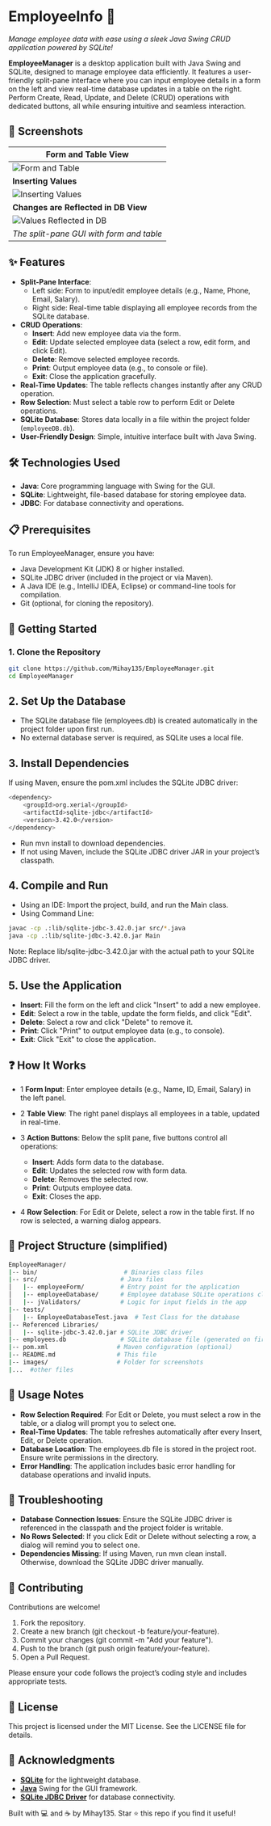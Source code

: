 # EmployeeInfo 🚀

*Manage employee data with ease using a sleek Java Swing CRUD application powered by SQLite!*

**EmployeeManager** is a desktop application built with Java Swing and SQLite, designed to manage employee data efficiently. It features a user-friendly split-pane interface where you can input employee details in a form on the left and view real-time database updates in a table on the right. Perform Create, Read, Update, and Delete (CRUD) operations with dedicated buttons, all while ensuring intuitive and seamless interaction.

## 📸 Screenshots

| **Form and Table View** |
|----------------|
|![Form and Table](images/form_table_view1.png) |
| **Inserting Values** |
| ![Inserting Values](images/form_table_inserting_values.png) | 
| **Changes are Reflected in DB View** |
|![Values Reflected in DB](images/form_table_view2.png) |
| *The split-pane GUI with form and table* | 

## ✨ Features

- **Split-Pane Interface**: 
  - Left side: Form to input/edit employee details (e.g., Name, Phone, Email, Salary).
  - Right side: Real-time table displaying all employee records from the SQLite database.
- **CRUD Operations**:
  - **Insert**: Add new employee data via the form.
  - **Edit**: Update selected employee data (select a row, edit form, and click Edit).
  - **Delete**: Remove selected employee records.
  - **Print**: Output employee data (e.g., to console or file).
  - **Exit**: Close the application gracefully.
- **Real-Time Updates**: The table reflects changes instantly after any CRUD operation.
- **Row Selection**: Must select a table row to perform Edit or Delete operations.
- **SQLite Database**: Stores data locally in a file within the project folder (`employeeDB.db`).
- **User-Friendly Design**: Simple, intuitive interface built with Java Swing.

## 🛠️ Technologies Used

- **Java**: Core programming language with Swing for the GUI.
- **SQLite**: Lightweight, file-based database for storing employee data.
- **JDBC**: For database connectivity and operations.

## 📋 Prerequisites

To run EmployeeManager, ensure you have:
- Java Development Kit (JDK) 8 or higher installed.
- SQLite JDBC driver (included in the project or via Maven).
- A Java IDE (e.g., IntelliJ IDEA, Eclipse) or command-line tools for compilation.
- Git (optional, for cloning the repository).

## 🚀 Getting Started

### 1. Clone the Repository
```bash
git clone https://github.com/Mihay135/EmployeeManager.git
cd EmployeeManager
```

## 2. Set Up the Database
- The SQLite database file (employees.db) is created automatically in the project folder upon first run.
- No external database server is required, as SQLite uses a local file.

## 3. Install Dependencies 
If using Maven, ensure the pom.xml includes the SQLite JDBC driver:
```bash
<dependency>
    <groupId>org.xerial</groupId>
    <artifactId>sqlite-jdbc</artifactId>
    <version>3.42.0</version>
</dependency>
```
- Run mvn install to download dependencies.
- If not using Maven, include the SQLite JDBC driver JAR in your project’s classpath.

## 4. Compile and Run
- Using an IDE: Import the project, build, and run the Main class.
- Using Command Line:
```bash
javac -cp .:lib/sqlite-jdbc-3.42.0.jar src/*.java
java -cp .:lib/sqlite-jdbc-3.42.0.jar Main
```
Note: Replace lib/sqlite-jdbc-3.42.0.jar with the actual path to your SQLite JDBC driver.

## 5. Use the Application
- **Insert**: Fill the form on the left and click "Insert" to add a new employee.
- **Edit**: Select a row in the table, update the form fields, and click "Edit".
- **Delete**: Select a row and click "Delete" to remove it.
- **Print**: Click "Print" to output employee data (e.g., to console).
- **Exit**: Click "Exit" to close the application.

## ❓ How It Works
- 1 **Form Input**: Enter employee details (e.g., Name, ID, Email, Salary) in the left panel.
- 2 **Table View**: The right panel displays all employees in a table, updated in real-time.
- 3 **Action Buttons**: Below the split pane, five buttons control all operations:
  - **Insert**: Adds form data to the database.
  - **Edit**: Updates the selected row with form data.
  - **Delete**: Removes the selected row.
  - **Print**: Outputs employee data.
  - **Exit**: Closes the app.

- 4 **Row Selection**: For Edit or Delete, select a row in the table first. If no row is selected, a warning dialog appears.

## 📂 Project Structure (simplified)
```bash
EmployeeManager/
|-- bin/                        # Binaries class files
|-- src/                       # Java files
│   |-- employeeForm/          # Entry point for the application
│   |-- employeeDatabase/      # Employee database SQLite operations class
│   |-- jValidators/           # Logic for input fields in the app
|-- tests/
│   |-- EmployeeDatabaseTest.java  # Test Class for the database
|-- Referenced Libraries/
│   |-- sqlite-jdbc-3.42.0.jar # SQLite JDBC driver
|-- employees.db               # SQLite database file (generated on first run)
|-- pom.xml                   # Maven configuration (optional)
|-- README.md                 # This file
|-- images/                   # Folder for screenshots
|...  #other files
```

## 🔧 Usage Notes
- **Row Selection Required**: For Edit or Delete, you must select a row in the table, or a dialog will prompt you to select one.
- **Real-Time Updates**: The table refreshes automatically after every Insert, Edit, or Delete operation.
- **Database Location**: The employees.db file is stored in the project root. Ensure write permissions in the directory.
- **Error Handling**: The application includes basic error handling for database operations and invalid inputs.

## 🐞 Troubleshooting
- **Database Connection Issues**: Ensure the SQLite JDBC driver is referenced in the classpath and the project folder is writable.
- **No Rows Selected**: If you click Edit or Delete without selecting a row, a dialog will remind you to select one.
- **Dependencies Missing**: If using Maven, run mvn clean install. Otherwise, download the SQLite JDBC driver manually.

## 🌟 Contributing
Contributions are welcome! 
1. Fork the repository.
2. Create a new branch (git checkout -b feature/your-feature).
3. Commit your changes (git commit -m "Add your feature").
4. Push to the branch (git push origin feature/your-feature).
5. Open a Pull Request.

Please ensure your code follows the project’s coding style and includes appropriate tests.

## 📜 License
This project is licensed under the MIT License. See the LICENSE file for details.

## 👐 Acknowledgments
- <a href="https://www.sqlite.org/">**SQLite**</a> for the lightweight database.
- <a href="https://docs.oracle.com/javase/8/docs/technotes/guides/swing/">**Java**</a> Swing for the GUI framework.
- <a href="https://github.com/xerial/sqlite-jdbc">**SQLite JDBC Driver**</a> for database connectivity.

Built with 💻 and ☕ by Mihay135. Star ⭐ this repo if you find it useful!



